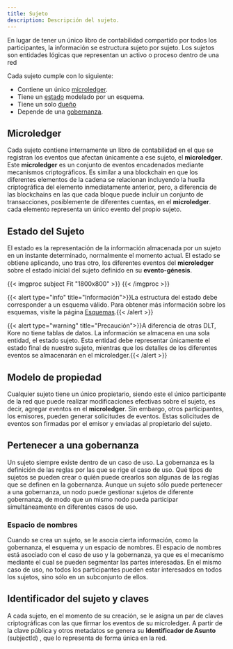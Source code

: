 ```yaml
---
title: Sujeto
description: Descripción del sujeto.
---
```


En lugar de tener un único libro de contabilidad compartido por todos los participantes, la información se estructura sujeto por sujeto. Los sujetos son entidades lógicas que representan un activo o proceso dentro de una red

Cada sujeto cumple con lo siguiente:
- Contiene un único [microledger](#microledger).
- Tiene un [estado](#estado-del-sujeto) modelado por un esquema.
- Tiene un solo [dueño](#modelo-de-propiedad)
- Depende de una [gobernanza](#pertenecer-a-una-gobernanza).

## Microledger
Cada sujeto contiene internamente un libro de contabilidad en el que se registran los eventos que afectan únicamente a ese sujeto, el **microledger**. Este **microledger** es un conjunto de eventos encadenados mediante mecanismos criptográficos. Es similar a una blockchain en que los diferentes elementos de la cadena se relacionan incluyendo la huella criptográfica del elemento inmediatamente anterior, pero, a diferencia de las blockchains en las que cada bloque puede incluir un conjunto de transacciones, posiblemente de diferentes cuentas, en el **microledger**. cada elemento representa un único evento del propio sujeto.

## Estado del Sujeto
El estado es la representación de la información almacenada por un sujeto en un instante determinado, normalmente el momento actual. El estado se obtiene aplicando, uno tras otro, los diferentes eventos del **microledger** sobre el estado inicial del sujeto definido en su **evento-génesis**. 

{{< imgproc subject Fit "1800x800" >}}
{{< /imgproc >}}

{{< alert type="info" title="Información">}}La estructura del estado debe corresponder a un esquema válido. Para obtener más información sobre los esquemas, visite la página [Esquemas](../schema).{{< /alert >}}

{{< alert type="warning" title="Precaución">}}A diferencia de otras DLT, Kore no tiene tablas de datos. La información se almacena en una sola entidad, el estado sujeto. Esta entidad debe representar únicamente el estado final de nuestro sujeto, mientras que los detalles de los diferentes eventos se almacenarán en el microledger.{{< /alert >}}

## Modelo de propiedad
Cualquier sujeto tiene un único propietario, siendo este el único participante de la red que puede realizar modificaciones efectivas sobre el sujeto, es decir, agregar eventos en el **microledger**. Sin embargo, otros participantes, los emisores, pueden generar solicitudes de eventos. Estas solicitudes de eventos son firmadas por el emisor y enviadas al propietario del sujeto.

## Pertenecer a una gobernanza
Un sujeto siempre existe dentro de un caso de uso. La gobernanza es la definición de las reglas por las que se rige el caso de uso. Qué tipos de sujetos se pueden crear o quién puede crearlos son algunas de las reglas que se definen en la gobernanza. Aunque un sujeto sólo puede pertenecer a una gobernanza, un nodo puede gestionar sujetos de diferente gobernanza, de modo que un mismo nodo pueda participar simultáneamente en diferentes casos de uso.

### Espacio de nombres 
Cuando se crea un sujeto, se le asocia cierta información, como la gobernanza, el esquema y un espacio de nombres. El espacio de nombres está asociado con el caso de uso y la gobernanza, ya que es el mecanismo mediante el cual se pueden segmentar las partes interesadas. En el mismo caso de uso, no todos los participantes pueden estar interesados ​​en todos los sujetos, sino sólo en un subconjunto de ellos.

## Identificador del sujeto y claves
A cada sujeto, en el momento de su creación, se le asigna un par de claves criptográficas con las que firmar los eventos de su microledger. A partir de la clave pública y otros metadatos se genera su **Identificador de Asunto** (subjectId) , que lo representa de forma única en la red.